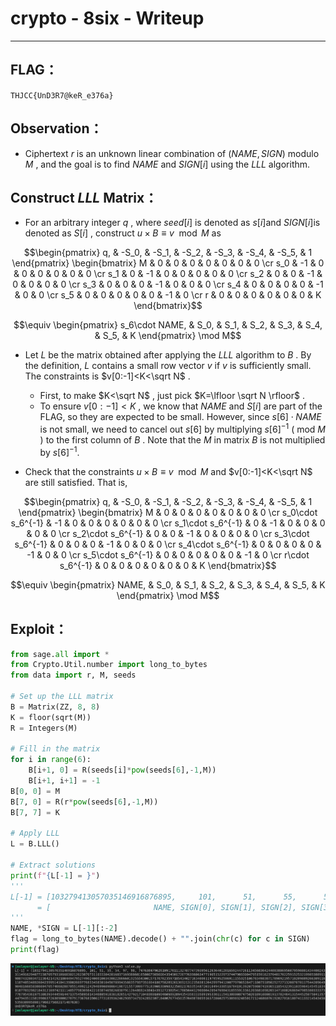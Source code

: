 # crypto - 8six - Writeup

---  

## FLAG：
`THJCC{UnD3R7@keR_e376a}`

## Observation：
- Ciphertext  $r$  is an unknown linear combination of $(NAME,SIGN)$ modulo  $M$ , and the goal is to find  $NAME$  and  $SIGN[i]$  using the  $LLL$  algorithm.  

## Construct  $LLL$  Matrix：

- For an arbitrary integer  $q$  , where  $seed[i]$  is denoted as  $s[i]$​  and  $SIGN[i]$​  is denoted as  $S[i]$​  , construct  $u \times B \equiv v \mod M$  as  
```math
\begin{pmatrix}
q, & -S_0, & -S_1, & -S_2, & -S_3, & -S_4, & -S_5, & 1
\end{pmatrix}
\begin{bmatrix} 
M & 0 & 0 & 0 & 0 & 0 & 0 & 0 \cr
s_0 & -1 & 0 & 0 & 0 & 0 & 0 & 0 \cr
s_1 & 0 & -1 & 0 & 0 & 0 & 0 & 0 \cr
s_2 & 0 & 0 & -1 & 0 & 0 & 0 & 0 \cr
s_3 & 0 & 0 & 0 & -1 & 0 & 0 & 0 \cr
s_4 & 0 & 0 & 0 & 0 & -1 & 0 & 0 \cr
s_5 & 0 & 0 & 0 & 0 & 0 & -1 & 0 \cr
r & 0 & 0 & 0 & 0 & 0 & 0 & K
\end{bmatrix}
```

```math
\equiv \begin{pmatrix}
s_6\cdot NAME, & S_0, & S_1, & S_2, & S_3, & S_4, & S_5, & K
\end{pmatrix} \mod M
```
- Let  $L$  be the matrix obtained after applying the  $LLL$  algorithm to  $B$ . By the definition,  $L$  contains a small row vector  $v$  if  $v$  is sufficiently small. The constraints is  $v[0:-1]<K<\sqrt N$ .
	- First, to make  $K<\sqrt N$  , just pick  $K=\lfloor \sqrt N \rfloor$ .
	- To ensure  $v[0:-1]<K$ , we know that  $NAME$  and  $S[i]$​ are part of the FLAG, so they are expected to be small. However, since  $s[6]\cdot NAME$  is not small, we need to cancel out  $s[6]$  by multiplying  $s[6]^{-1}$  ( mod  $M$  ) to the first column of  $B$ . Note that the  $M$  in matrix  $B$ is not multiplied by  $s[6]^{-1}$.  

- Check that the constraints  $u \times B \equiv v \mod M$  and  $v[0:-1]<K<\sqrt N$  are still satisfied. That is,  
```math
\begin{pmatrix}
q, & -S_0, & -S_1, & -S_2, & -S_3, & -S_4, & -S_5, & 1
\end{pmatrix}
\begin{bmatrix} 
M & 0 & 0 & 0 & 0 & 0 & 0 & 0 \cr
s_0\cdot s_6^{-1} & -1 & 0 & 0 & 0 & 0 & 0 & 0 \cr
s_1\cdot s_6^{-1} & 0 & -1 & 0 & 0 & 0 & 0 & 0 \cr
s_2\cdot s_6^{-1} & 0 & 0 & -1 & 0 & 0 & 0 & 0 \cr
s_3\cdot s_6^{-1} & 0 & 0 & 0 & -1 & 0 & 0 & 0 \cr
s_4\cdot s_6^{-1} & 0 & 0 & 0 & 0 & -1 & 0 & 0 \cr
s_5\cdot s_6^{-1} & 0 & 0 & 0 & 0 & 0 & -1 & 0 \cr
r\cdot s_6^{-1} & 0 & 0 & 0 & 0 & 0 & 0 & K
\end{bmatrix}
```


```math
\equiv \begin{pmatrix}
NAME, & S_0, & S_1, & S_2, & S_3, & S_4, & S_5, & K
\end{pmatrix} \mod M
```

## Exploit：  

```python
from sage.all import *
from Crypto.Util.number import long_to_bytes
from data import r, M, seeds
  
# Set up the LLL matrix
B = Matrix(ZZ, 8, 8)
K = floor(sqrt(M))
R = Integers(M)
  
# Fill in the matrix
for i in range(6):
    B[i+1, 0] = R(seeds[i]*pow(seeds[6],-1,M))
    B[i+1, i+1] = -1
B[0, 0] = M
B[7, 0] = R(r*pow(seeds[6],-1,M))
B[7, 7] = K
  
# Apply LLL
L = B.LLL()
  
# Extract solutions
print(f"{L[-1] = }")
'''
L[-1] = [103279413057035146916876895,     101,      51,      55,      54,      97,      98, K]
      = [                       NAME, SIGN[0], SIGN[1], SIGN[2], SIGN[3], SIGN[4], SIGN[5], K]
'''
NAME, *SIGN = L[-1][:-2]
flag = long_to_bytes(NAME).decode() + "".join(chr(c) for c in SIGN)
print(flag)
```

![pic](pic/flag.png)